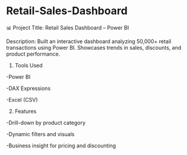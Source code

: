 # Retail-Sales-Dashboard
📊 Project Title: Retail Sales Dashboard – Power BI

Description:
Built an interactive dashboard analyzing 50,000+ retail transactions using Power BI. Showcases trends in sales, discounts, and product performance.

1. Tools Used

-Power BI

-DAX Expressions

-Excel (CSV)

2. Features

-Drill-down by product category

-Dynamic filters and visuals

-Business insight for pricing and discounting
